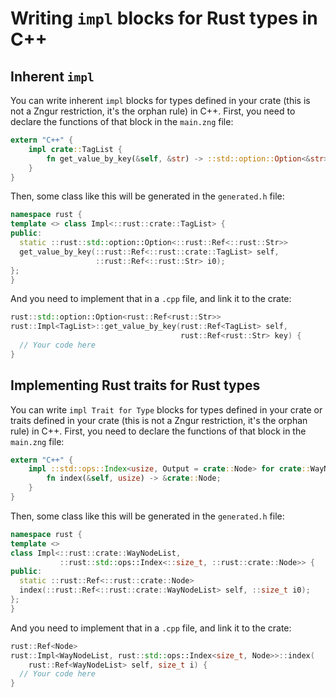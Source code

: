 # Writing `impl` blocks for Rust types in C++

## Inherent `impl`

You can write inherent `impl` blocks for types defined in your crate
(this is not a Zngur restriction, it's the orphan rule) in C++.
First, you need to declare the functions of that block in the `main.zng` file:

```Rust
extern "C++" {
    impl crate::TagList {
        fn get_value_by_key(&self, &str) -> ::std::option::Option<&str>;
    }
}
```

Then, some class like this will be generated in the `generated.h` file:

```C++
namespace rust {
template <> class Impl<::rust::crate::TagList> {
public:
  static ::rust::std::option::Option<::rust::Ref<::rust::Str>>
  get_value_by_key(::rust::Ref<::rust::crate::TagList> self,
                   ::rust::Ref<::rust::Str> i0);
};
}
```

And you need to implement that in a `.cpp` file, and link it to the crate:

```C++
rust::std::option::Option<rust::Ref<rust::Str>>
rust::Impl<TagList>::get_value_by_key(rust::Ref<TagList> self,
                                      rust::Ref<rust::Str> key) {
  // Your code here
}
```

## Implementing Rust traits for Rust types

You can write `impl Trait for Type` blocks for types defined in your crate
or traits defined in your crate (this is not a Zngur restriction, it's the orphan rule) in C++.
First, you need to declare the functions of that block in the `main.zng` file:

```Rust
extern "C++" {
    impl ::std::ops::Index<usize, Output = crate::Node> for crate::WayNodeList {
        fn index(&self, usize) -> &crate::Node;
    }
}
```

Then, some class like this will be generated in the `generated.h` file:

```C++
namespace rust {
template <>
class Impl<::rust::crate::WayNodeList,
           ::rust::std::ops::Index<::size_t, ::rust::crate::Node>> {
public:
  static ::rust::Ref<::rust::crate::Node>
  index(::rust::Ref<::rust::crate::WayNodeList> self, ::size_t i0);
};
}
```

And you need to implement that in a `.cpp` file, and link it to the crate:

```C++
rust::Ref<Node>
rust::Impl<WayNodeList, rust::std::ops::Index<size_t, Node>>::index(
    rust::Ref<WayNodeList> self, size_t i) {
  // Your code here
}
```
